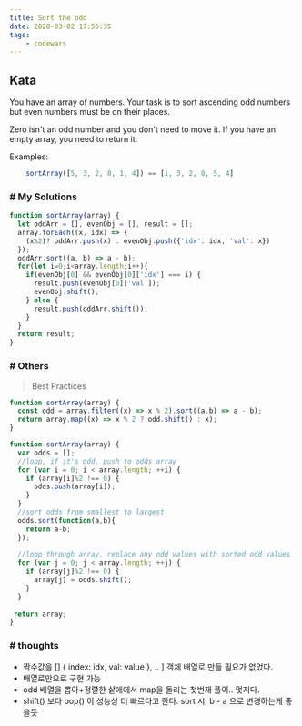 ```yaml
---
title: Sort the odd
date: 2020-03-02 17:55:35
tags:
    - codewars
---
```


## Kata
You have an array of numbers.
Your task is to sort ascending odd numbers but even numbers must be on their places.

Zero isn't an odd number and you don't need to move it. If you have an empty array, you need to return it.

Examples:
```javascript
    sortArray([5, 3, 2, 8, 1, 4]) == [1, 3, 2, 8, 5, 4]
```

### # My Solutions
```javascript
function sortArray(array) {
  let oddArr = [], evenObj = [], result = [];
  array.forEach((x, idx) => {
    (x%2)? oddArr.push(x) : evenObj.push({'idx': idx, 'val': x})
  });
  oddArr.sort((a, b) => a - b);
  for(let i=0;i<array.length;i++){
    if(evenObj[0] && evenObj[0]['idx'] === i) {
      result.push(evenObj[0]['val']);
      evenObj.shift();
    } else {
      result.push(oddArr.shift());
    }
  }
  return result;
}
```

### # Others
> Best Practices

```javascript
function sortArray(array) {
  const odd = array.filter((x) => x % 2).sort((a,b) => a - b);
  return array.map((x) => x % 2 ? odd.shift() : x);
}
```

```javascript
function sortArray(array) {
  var odds = [];
  //loop, if it's odd, push to odds array
  for (var i = 0; i < array.length; ++i) {
    if (array[i]%2 !== 0) {
      odds.push(array[i]);
    }
  }
  //sort odds from smallest to largest
  odds.sort(function(a,b){
    return a-b;
  });
  
  //loop through array, replace any odd values with sorted odd values
  for (var j = 0; j < array.length; ++j) {
    if (array[j]%2 !== 0) {
      array[j] = odds.shift();
    }
  }
  
 return array;
}
```


### # thoughts
 - 짝수값을 [] { index: idx, val: value }, .. ] 객체 배열로 만들 필요가 없었다.
 - 배열로만으로 구현 가능
 - odd 배열을 뽑아+정렬한 샅애에서 map을 돌리는 첫번재 풀이.. 멋지다.
 - shift() 보다 pop() 이 성능상 더 빠르다고 한다. sort 시, b - a 으로 변경하는게 좋을듯
